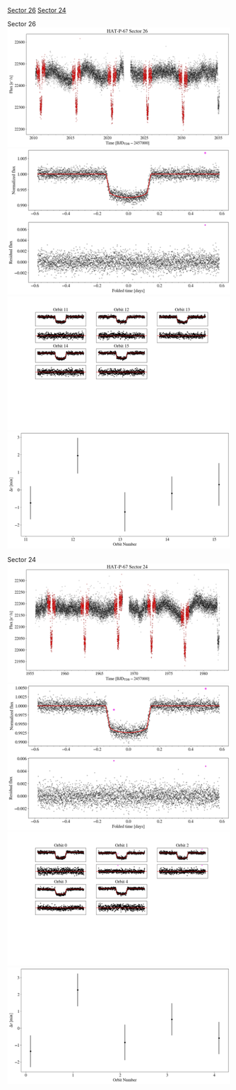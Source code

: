 [Sector 26](#sector26)
[Sector 24](#sector24)

<a name = "sector26"></a>
Sector 26
![alt text](/tt/HAT-P-67_Sector_26/HAT-P-67_Sector_26_a_TimeSeries.png)
![alt text](/tt/HAT-P-67_Sector_26/HAT-P-67_Sector_26_b_FoldedLightCurve.png)
![alt text](/tt/HAT-P-67_Sector_26/HAT-P-67_Sector_26_b_IndividualTransitsWithFit.png)
![alt text](/tt/HAT-P-67_Sector_26/HAT-P-67_Sector_26_c_TimingResiduals.png)

<a name = "sector24"></a>
Sector 24
![alt text](/tt/HAT-P-67_Sector_24/HAT-P-67_Sector_24_a_TimeSeries.png)
![alt text](/tt/HAT-P-67_Sector_24/HAT-P-67_Sector_24_b_FoldedLightCurve.png)
![alt text](/tt/HAT-P-67_Sector_24/HAT-P-67_Sector_24_b_IndividualTransitsWithFit.png)
![alt text](/tt/HAT-P-67_Sector_24/HAT-P-67_Sector_24_c_TimingResiduals.png)

